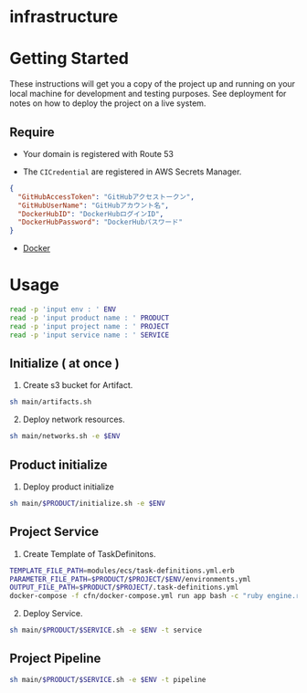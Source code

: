 # infrastructure

# Getting Started

These instructions will get you a copy of the project up and running on your local machine for development and testing purposes. See deployment for notes on how to deploy the project on a live system.

## Require

- Your domain is registered with Route 53

- The `CICredential` are registered in AWS Secrets Manager.
```json
{
  "GitHubAccessToken": "GitHubアクセストークン",
  "GitHubUserName": "GitHubアカウント名",
  "DockerHubID": "DockerHubログインID",
  "DockerHubPassword": "DockerHubパスワード"
}
```

- [Docker](https://www.docker.com/)

# Usage

```bash
read -p 'input env : ' ENV
read -p 'input product name : ' PRODUCT
read -p 'input project name : ' PROJECT
read -p 'input service name : ' SERVICE
```

## Initialize ( at once )

1. Create s3 bucket for Artifact.
```bash
sh main/artifacts.sh
```

2. Deploy network resources.
```bash
sh main/networks.sh -e $ENV
```

## Product initialize

1. Deploy product initialize
```bash
sh main/$PRODUCT/initialize.sh -e $ENV
```

## Project Service

1. Create Template of TaskDefinitons.
```bash
TEMPLATE_FILE_PATH=modules/ecs/task-definitions.yml.erb
PARAMETER_FILE_PATH=$PRODUCT/$PROJECT/$ENV/environments.yml
OUTPUT_FILE_PATH=$PRODUCT/$PROJECT/.task-definitions.yml
docker-compose -f cfn/docker-compose.yml run app bash -c "ruby engine.rb --template $TEMPLATE_FILE_PATH --parameter $PARAMETER_FILE_PATH > $OUTPUT_FILE_PATH"
```

2. Deploy Service.
```bash
sh main/$PRODUCT/$SERVICE.sh -e $ENV -t service
```

## Project Pipeline

```bash
sh main/$PRODUCT/$SERVICE.sh -e $ENV -t pipeline
```
